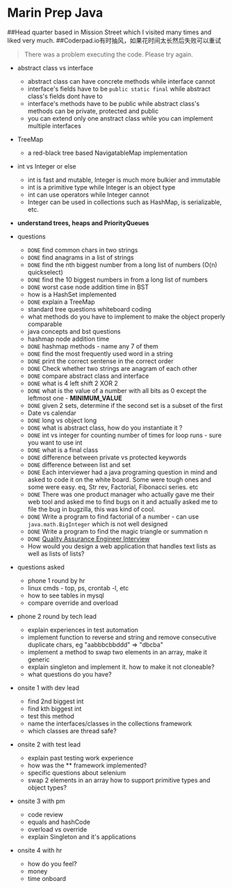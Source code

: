 
Marin Prep Java
==============

##Head quarter based in Mission Street which I visited many times and liked very much.
##Coderpad.io有时抽风，如果花时间太长然后失败可以重试
> There was a problem executing the code. Please try again.

- abstract class vs interface
  - abstract class can have concrete methods while interface cannot
  - interface's fields have to be `public static final` while abstract class's fields dont have to
  - interface's methods have to be public while abstract class's methods can be private, protected and public
  - you can extend only one anstract class while you can implement multiple interfaces

- TreeMap
  - a red-black tree based NavigatableMap implementation

- int vs Integer or else
  - int is fast and mutable, Integer is much more bulkier and immutable
  - int is a primitive type while Integer is an object type
  - int can use operators while Integer cannot
  - Integer can be used in collections such as HashMap, is serializable, etc.

- **understand trees, heaps and PriorityQueues**


- questions
  - `DONE` find common chars in two strings
  - `DONE` find anagrams in a list of strings
  - `DONE` find the nth biggest number from a long list of numbers (O(n) quickselect)
  - `DONE` find the 10 biggest numbers in from a long list of numbers
  - `DONE` worst case node addition time in BST
  - how is a HashSet implemented
  - `DONE` explain a TreeMap
  - standard tree questions whiteboard coding
  - what methods do you have to implement to make the object properly comparable
  - java concepts and bst questions
  - hashmap node addition time
  - `DONE` hashmap methods - name any 7 of them
  - `DONE` find the most frequently used word in a string
  - `DONE` print the correct sentense in the correct order
  - `DONE` Check whether two strings are anagram of each other
  - `DONE` compare abstract class and interface
  - `DONE` what is 4 left shift 2 XOR 2
  - `DONE` what is the value of a number with all bits as 0 except the leftmost one - **MINIMUM_VALUE**
  - `DONE` given 2 sets, determine if the second set is a subset of the first
  - Date vs calendar
  - `DONE` long vs object long
  - `DONE` what is abstract class, how do you instantiate it ?
  - `DONE` int vs integer for counting number of times for loop runs - sure you want to use int
  - `DONE` what is a final class
  - `DONE` difference between private vs protected keywords
  - `DONE` difference between list and set
  - `DONE` Each interviewer had a java programing question in mind and asked to code it on the white board. Some were tough ones and some were easy. eq, Str rev, Factorial, Fibonacci series. etc
  - `DONE` There was one product manager who actually gave me their web tool and asked me to find bugs on it and actually asked me to file the bug in bugzilla, this was kind of cool.
  - `DONE` Write a program to find factorial of a number - can use `java.math.BigInteger` which is not well designed
  - `DONE` Write a program to find the magic triangle or summation n
  - `DONE` [Quality Assurance Engineer Interview](http://www.glassdoor.com/Interview/Marin-Software-Quality-Assurance-Engineer-Interview-Questions-EI_IE113537.0,14_KO15,41.htm#RVW1206833)
  - How would you design a web application that handles text lists as well as lists of lists?

- questions asked
    - phone 1 round by hr
    - linux cmds - top, ps, crontab -l, etc
    - how to see tables in mysql
    - compare override and overload
- phone 2 round by tech lead
    - explain experiences in test automation
    - implement function to reverse and string and remove consecutive duplicate chars, eg "aabbbcbbddd" => "dbcba"
    - implement a method to swap two elements in an array, make it generic
    - explain singleton and implement it. how to make it not cloneable?
    - what questions do you have?
- onsite 1 with dev lead
    - find 2nd biggest int
    - find kth biggest int
    - test this method
    - name the interfaces/classes in the collections framework
    - which classes are thread safe?
- onsite 2 with test lead
    - explain past testing work experience
    - how was the ** framework implemented?
    - specific questions about selenium
    - swap 2 elements in an array how to support primitive types and object types?
- onsite 3 with pm
    - code review
    - equals and hashCode
    - overload vs override
    - explain Singleton and it's applications
- onsite 4 with hr
    - how do you feel?
    - money
    - time onboard
